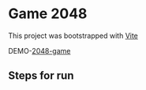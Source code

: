 # Game 2048

This project was bootstrapped with [Vite](https://vite.dev/)

DEMO-[2048-game](google.com)

## Steps for run